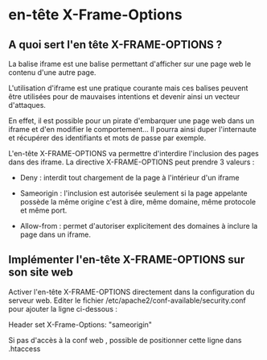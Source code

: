 # en-tête X-Frame-Options

## A quoi sert l'en tête X-FRAME-OPTIONS ?

La balise iframe est une balise permettant d'afficher sur une page web le contenu d'une autre page. 

L'utilisation d'iframe est une pratique courante mais ces balises peuvent être utilisées pour de mauvaises intentions et devenir ainsi un vecteur d'attaques. 

En effet, il est possible pour un pirate d'embarquer une page web dans un iframe et d'en modifier le comportement... Il pourra ainsi duper l'internaute et récupérer des identifiants et mots de passe par exemple.

L'en-tête X-FRAME-OPTIONS va permettre d'interdire l'inclusion des pages dans des iframe. La directive X-FRAME-OPTIONS peut prendre 3 valeurs :

- Deny : interdit tout chargement de la page à l'intérieur d'un iframe

- Sameorigin : l'inclusion est autorisée seulement si la page appelante possède la même origine c'est à dire, même domaine, même protocole et même port.

- Allow-from <url> :  permet d'autoriser explicitement des domaines à inclure la page dans un iframe.

## Implémenter l'en-tête X-FRAME-OPTIONS sur son site web

Activer l'en-tête X-FRAME-OPTIONS directement dans la configuration du serveur web.
Editer le fichier /etc/apache2/conf-available/security.conf pour ajouter la ligne ci-dessous :

Header set X-Frame-Options: "sameorigin"

Si pas d'accès à la conf web , possible de positionner cette ligne dans .htaccess



